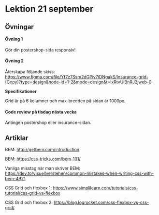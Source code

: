# Lektion 21 september

## Övningar

#### Övning 1
Gör din postershop-sida responsiv!


#### Övning 2

Återskapa följande skiss: https://www.figma.com/file/Yf7z7Ssm2dGPiv7iDNgakS/Insurance-grid-(Copy)?type=design&node-id=1-2&mode=design&t=lxRtvUlBnRJ2jweb-0

**Specifikationer**

Grid är på 6 kolumner och max-bredden på sidan är 1000px.

#### Code review på tisdag nästa vecka

Antingen postershop eller insurance-sidan.


## Artiklar

BEM: http://getbem.com/introduction

BEM: https://css-tricks.com/bem-101/

Vanliga misstag när man skriver BEM: https://dev.to/visuellverstehen/common-mistakes-when-writing-css-with-bem-4921

CSS Grid och flexbox 1: https://www.simplilearn.com/tutorials/css-tutorial/css-grid-vs-flexbox

CSS Grid och flexbox 2: https://blog.logrocket.com/css-flexbox-vs-css-grid/